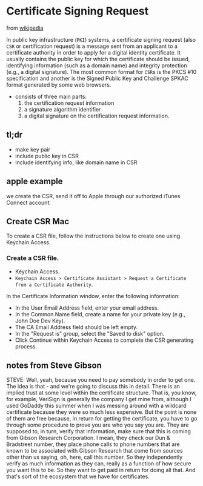 # Certificate Signing Request

from [wikipedia](https://en.wikipedia.org/wiki/Certificate_signing_request)

In public key infrastructure (`PKI`) systems, a certificate signing request
(also `CSR` or certification request) is a message sent from an applicant to a
certificate authority in order to apply for a digital identity certificate. It
usually contains the public key for which the certificate should be issued,
identifying information (such as a domain name) and integrity protection
(e.g., a digital signature). The most common format for `CSR`s is the PKCS #10
specification and another is the Signed Public Key and Challenge SPKAC format
generated by some web browsers.

* consists of three main parts:
  1. the certification request information
  1. a signature algorithm identifier
  1. a digital signature on the certification request information.

## tl;dr
- make key pair
- include public key in CSR
- include identifying info, like domain name in CSR

## apple example
we create the CSR, send it off to Apple through our authorized iTunes Connect account.


## Create CSR Mac
To create a CSR file, follow the instructions below to create one using Keychain Access.

### Create a CSR file.
* Keychain Access.
* `Keychain Access > Certificate Assistant > Request a Certificate from a Certificate Authority`.

In the Certificate Information window, enter the following information:

* In the User Email Address field, enter your email address.
* In the Common Name field, create a name for your private key (e.g., John Doe Dev Key).
* The CA Email Address field should be left empty.
* In the "Request is" group, select the "Saved to disk" option.
* Click Continue within Keychain Access to complete the CSR generating process.

## notes from Steve Gibson
STEVE:  Well, yeah, because you need to pay somebody in order to get one.  The idea is that - and we're going to discuss this in detail.  There is an implied trust at some level within the certificate structure.  That is, you know, for example, VeriSign is generally the company I get mine from, although I used GoDaddy this summer when I was messing around with a wildcard certificate because they were so much less expensive.  But the point is none of them are free because, in return for getting the certificate, you have to go through some procedure to prove you are who you say you are.  They are supposed to, in turn, verify that information, make sure that this is coming from Gibson Research Corporation.  I mean, they check our Dun & Bradstreet number, they place phone calls to phone numbers that are known to be associated with Gibson Research that come from sources other than us saying, oh, here, call this number.  So they independently verify as much information as they can, really as a function of how secure you want this to be.  So they want to get paid in return for doing all that.  And that's sort of the ecosystem that we have for certificates.
